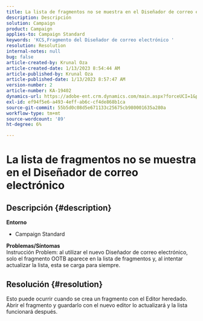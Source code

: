 ```yaml
---
title: La lista de fragmentos no se muestra en el Diseñador de correo electrónico
description: Descripción
solution: Campaign
product: Campaign
applies-to: Campaign Standard
keywords: 'KCS,Fragmento del Diseñador de correo electrónico '
resolution: Resolution
internal-notes: null
bug: false
article-created-by: Krunal Oza
article-created-date: 1/13/2023 8:54:44 AM
article-published-by: Krunal Oza
article-published-date: 1/13/2023 8:57:47 AM
version-number: 2
article-number: KA-19402
dynamics-url: https://adobe-ent.crm.dynamics.com/main.aspx?forceUCI=1&pagetype=entityrecord&etn=knowledgearticle&id=0ec239ec-1f93-ed11-aad1-6045bd006793
exl-id: ef94f5e6-a493-4eff-ab6c-cf4de868b1ca
source-git-commit: 55b5d0c08d5e671133c25675cb980001635a280a
workflow-type: tm+mt
source-wordcount: '89'
ht-degree: 6%

---
```


# La lista de fragmentos no se muestra en el Diseñador de correo electrónico

## Descripción {#description}

<b>Entorno</b>
- Campaign Standard



<b>Problemas/Síntomas</b><br>Instrucción Problem: al utilizar el nuevo Diseñador de correo electrónico, solo el fragmento OOTB aparece en la lista de fragmentos y, al intentar actualizar la lista, esta se carga para siempre.

## Resolución {#resolution}


Esto puede ocurrir cuando se crea un fragmento con el Editor heredado. Abrir el fragmento y guardarlo con el nuevo editor lo actualizará y la lista funcionará después.
